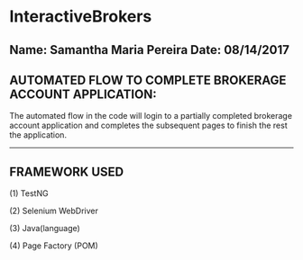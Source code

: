 # InteractiveBrokers
Name: Samantha Maria Pereira                                                    Date: 08/14/2017
------------------------------------------------------------------------------------------------
AUTOMATED FLOW TO COMPLETE BROKERAGE ACCOUNT APPLICATION:
------------------------------------------------------------------------------------------------
The automated flow in the code will login to a partially completed brokerage account application 
and completes the subsequent pages to finish the rest the application.

------------------------------------------------------------------------------------------------ 
FRAMEWORK USED
------------------------------------------------------------------------------------------------
(1) TestNG

(2) Selenium WebDriver

(3) Java(language)

(4) Page Factory (POM)
